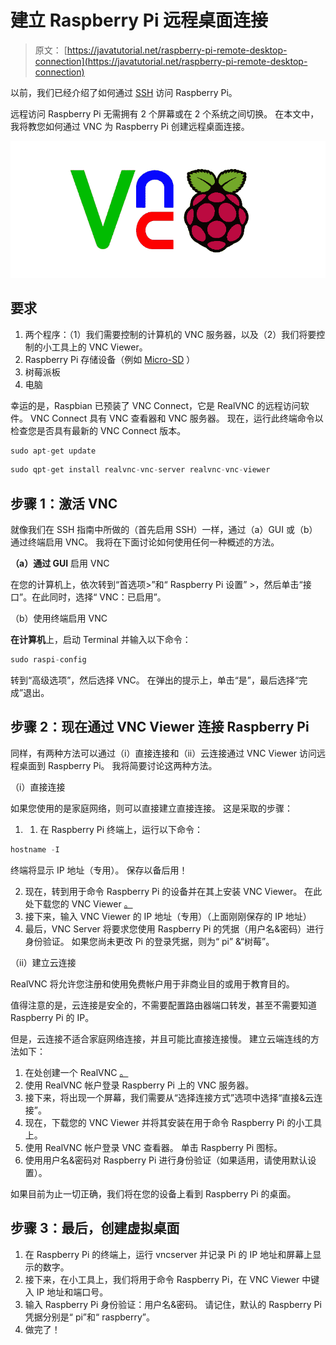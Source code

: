 # 建立 Raspberry Pi 远程桌面连接

> 原文： [https://javatutorial.net/raspberry-pi-remote-desktop-connection](https://javatutorial.net/raspberry-pi-remote-desktop-connection)

以前，我们已经介绍了如何通过 [SSH](https://javatutorial.net/connect-remotely-to-raspberry-pi) 访问 Raspberry Pi。

远程访问 Raspberry Pi 无需拥有 2 个屏幕或在 2 个系统之间切换。 在本文中，我将教您如何通过 VNC 为 Raspberry Pi 创建远程桌面连接。

![](img/be16c29dbbad471b29b8ad609d2a0250.jpg)

## 要求

1.  两个程序：（1）我们需要控制的计算机的 VNC 服务器，以及（2）我们将要控制的小工具上的 VNC Viewer。
2.  Raspberry Pi 存储设备（例如 [Micro-SD](https://safetomatic.com/best-sd-card-for-raspberry-pi-3/) ）
3.  树莓派板
4.  电脑

幸运的是，Raspbian 已预装了 VNC Connect，它是 RealVNC 的远程访问软件。 VNC Connect 具有 VNC 查看器和 VNC 服务器。 现在，运行此终端命令以检查您是否具有最新的 VNC Connect 版本。

```java
sudo apt-get update
```

```java
sudo qpt-get install realvnc-vnc-server realvnc-vnc-viewer
```

## 步骤 1：激活 VNC

就像我们在 SSH 指南中所做的（首先启用 SSH）一样，通过（a）GUI 或（b）通过终端启用 VNC。 我将在下面讨论如何使用任何一种概述的方法。

**（a）通过 GUI** 启用 VNC

在您的计算机上，依次转到“首选项&gt;”和“ Raspberry Pi 设置” &gt;，然后单击“接口”。在此同时，选择“ VNC：已启用”。

（b）使用终端启用 VNC

**在计算机**上，启动 Terminal 并输入以下命令：

```java
sudo raspi-config
```

转到“高级选项”，然后选择 VNC。 在弹出的提示上，单击“是”，最后选择“完成”退出。

## 步骤 2：现在通过 VNC Viewer 连接 Raspberry Pi

同样，有两种方法可以通过（i）直接连接和（ii）云连接通过 VNC Viewer 访问远程桌面到 Raspberry Pi。 我将简要讨论这两种方法。

（i）直接连接

如果您使用的是家庭网络，则可以直接建立直接连接。 这是采取的步骤：

1.  1.  在 Raspberry Pi 终端上，运行以下命令：

```java
hostname -I
```

终端将显示 IP 地址（专用）。 保存以备后用！

2.  现在，转到用于命令 Raspberry Pi 的设备并在其上安装 VNC Viewer。 在此处下载您的 VNC Viewer [。](https://www.realvnc.com/download/viewer/)
3.  接下来，输入 VNC Viewer 的 IP 地址（专用）（上面刚刚保存的 IP 地址）
4.  最后，VNC Server 将要求您使用 Raspberry Pi 的凭据（用户名&密码）进行身份验证。 如果您尚未更改 Pi 的登录凭据，则为“ pi” &“树莓”。

（ii）建立云连接

RealVNC 将允许您注册和使用免费帐户用于非商业目的或用于教育目的。

值得注意的是，云连接是安全的，不需要配置路由器端口转发，甚至不需要知道 Raspberry Pi 的 IP。

但是，云连接不适合家庭网络连接，并且可能比直接连接慢。 建立云端连线的方法如下：

1.  在处创建一个 RealVNC [。](https://www.realvnc.com/raspberrypi/#sign-up)
2.  使用 RealVNC 帐户登录 Raspberry Pi 上的 VNC 服务器。
3.  接下来，将出现一个屏幕，我们需要从“选择连接方式”选项中选择“直接&云连接”。
4.  现在，下载您的 VNC Viewer 并将其安装在用于命令 Raspberry Pi 的小工具上。
5.  使用 RealVNC 帐户登录 VNC 查看器。 单击 Raspberry Pi 图标。
6.  使用用户名&密码对 Raspberry Pi 进行身份验证（如果适用，请使用默认设置）。

如果目前为止一切正确，我们将在您的设备上看到 Raspberry Pi 的桌面。

## 步骤 3：最后，创建虚拟桌面

1.  在 Raspberry Pi 的终端上，运行 vncserver 并记录 Pi 的 IP 地址和屏幕上显示的数字。
2.  接下来，在小工具上，我们将用于命令 Raspberry Pi，在 VNC Viewer 中键入 IP 地址和端口号。
3.  输入 Raspberry Pi 身份验证：用户名&密码。 请记住，默认的 Raspberry Pi 凭据分别是“ pi”和“ raspberry”。
4.  做完了！
